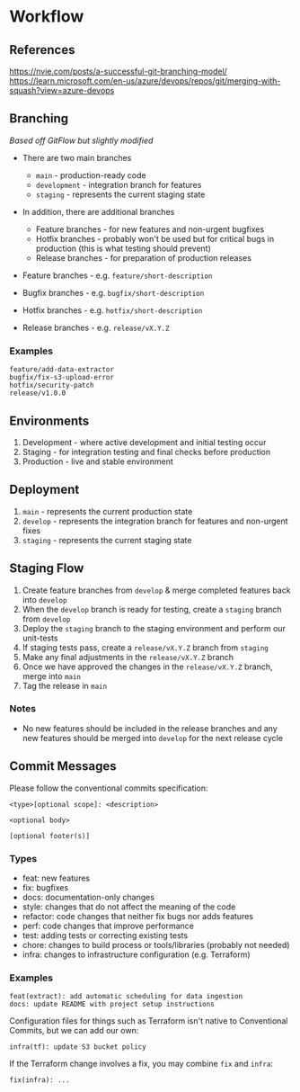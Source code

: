 # Workflow

## References

https://nvie.com/posts/a-successful-git-branching-model/ \
https://learn.microsoft.com/en-us/azure/devops/repos/git/merging-with-squash?view=azure-devops


## Branching

*Based off GitFlow but slightly modified*

- There are two main branches
  - `main` - production-ready code
  - `development` - integration branch for features
  - `staging` - represents the current staging state
- In addition, there are additional branches 
  - Feature branches - for new features and non-urgent bugfixes
  - Hotfix branches - probably won't be used but for critical bugs in production (this is what testing should prevent)
  - Release branches - for preparation of production releases

- Feature branches - e.g. `feature/short-description`
- Bugfix branches - e.g. `bugfix/short-description`
- Hotfix branches - e.g. `hotfix/short-description`
- Release branches - e.g. `release/vX.Y.Z`

### Examples
```
feature/add-data-extractor
bugfix/fix-s3-upload-error
hotfix/security-patch
release/v1.0.0
```

## Environments

1. Development - where active development and initial testing occur
2. Staging - for integration testing and final checks before production
3. Production - live and stable environment

## Deployment

1. `main` - represents the current production state
2. `develop` - represents the integration branch for features and non-urgent fixes
3. `staging` - represents the current staging state

## Staging Flow

1. Create feature branches from `develop` & merge completed features back into `develop`
2. When the `develop` branch is ready for testing, create a `staging` branch from `develop`
3. Deploy the `staging` branch to the staging environment and perform our unit-tests
4. If staging tests pass, create a `release/vX.Y.Z` branch from `staging`
5. Make any final adjustments in the `release/vX.Y.Z` branch
6. Once we have approved the changes in the `release/vX.Y.Z` branch, merge into `main`
7. Tag the release in `main`

### Notes

- No new features should be included in the release branches and any new features should be merged into `develop` for the next release cycle

## Commit Messages

Please follow the conventional commits specification:
  
```
<type>[optional scope]: <description>

<optional body>

[optional footer(s)]
```

### Types
- feat: new features
- fix: bugfixes
- docs: documentation-only changes
- style: changes that do not affect the meaning of the code
- refactor: code changes that neither fix bugs nor adds features
- perf: code changes that improve performance
- test: adding tests or correcting existing tests
- chore: changes to build process or tools/libraries (probably not needed)
- infra: changes to infrastructure configuration (e.g. Terraform)

### Examples
```
feat(extract): add automatic scheduling for data ingestion
docs: update README with project setup instructions
```

Configuration files for things such as Terraform isn't native to Conventional Commits, but we can add our own:

```
infra(tf): update S3 bucket policy
```

If the Terraform change involves a fix, you may combine `fix` and `infra`:

```
fix(infra): ...
```
